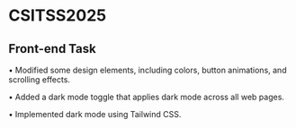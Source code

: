# CSITSS2025
## Front-end Task 
• Modified some design elements, including colors, button 
animations, and scrolling effects. 

• Added a dark mode toggle that applies dark mode 
across all web pages. 

• Implemented dark mode using Tailwind CSS.
